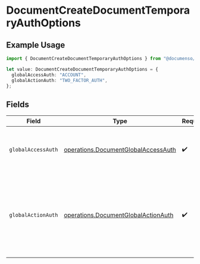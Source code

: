 # DocumentCreateDocumentTemporaryAuthOptions

## Example Usage

```typescript
import { DocumentCreateDocumentTemporaryAuthOptions } from "@documenso/sdk-typescript/models/operations";

let value: DocumentCreateDocumentTemporaryAuthOptions = {
  globalAccessAuth: "ACCOUNT",
  globalActionAuth: "TWO_FACTOR_AUTH",
};
```

## Fields

| Field                                                                                                                               | Type                                                                                                                                | Required                                                                                                                            | Description                                                                                                                         |
| ----------------------------------------------------------------------------------------------------------------------------------- | ----------------------------------------------------------------------------------------------------------------------------------- | ----------------------------------------------------------------------------------------------------------------------------------- | ----------------------------------------------------------------------------------------------------------------------------------- |
| `globalAccessAuth`                                                                                                                  | [operations.DocumentGlobalAccessAuth](../../models/operations/documentglobalaccessauth.md)                                          | :heavy_check_mark:                                                                                                                  | The type of authentication required for the recipient to access the document.                                                       |
| `globalActionAuth`                                                                                                                  | [operations.DocumentGlobalActionAuth](../../models/operations/documentglobalactionauth.md)                                          | :heavy_check_mark:                                                                                                                  | The type of authentication required for the recipient to sign the document. This field is restricted to Enterprise plan users only. |